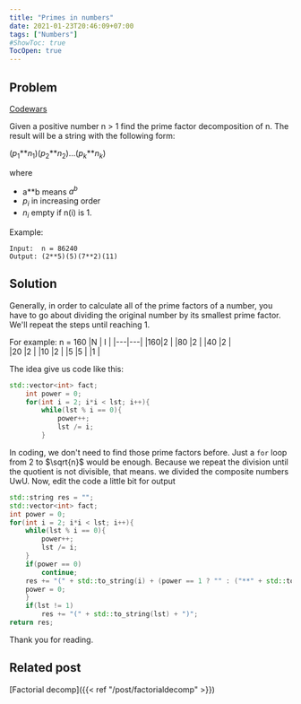 ```yaml
---
title: "Primes in numbers"
date: 2021-01-23T20:46:09+07:00
tags: ["Numbers"]
#ShowToc: true
TocOpen: true
---
```

## Problem
[Codewars](https://www.codewars.com/kata/54d512e62a5e54c96200019e)

Given a positive number n > 1 find the prime factor decomposition of n. The result will be a string with the following form:

($p_1$\*\*$n_1$)($p_2$\*\*$n_2$)...($p_k$\*\*$n_k$)

where 
- a**b means $a^b$
- $p_i$ in increasing order
- $n_i$ empty if n(i) is 1.

Example: 
```
Input:  n = 86240 
Output: (2**5)(5)(7**2)(11)
```
## Solution
Generally, in order to calculate all of the prime factors of a number, you have to go about dividing the original number by its smallest prime factor. We'll repeat the steps until reaching 1.

For example: n = 160
|N  | I |
|---|---|
|160|2  |
|80 |2  |
|40 |2  |   
|20 |2  |
|10 |2  |
|5  |5  |
|1  |

The idea give us code like this: 
```cpp
std::vector<int> fact;
    int power = 0;
    for(int i = 2; i*i < lst; i++){
        while(lst % i == 0){
            power++;
            lst /= i;
        }
```
In coding, we don't need to find those prime factors before. Just a `for` loop from 2 to $\sqrt{n}$ would be enough. Because we repeat the division until the quotient is not divisible, that means. we divided the composite numbers UwU. Now, edit the code a little bit for output
```cpp
std::string res = "";
std::vector<int> fact;
int power = 0;
for(int i = 2; i*i < lst; i++){
    while(lst % i == 0){
        power++;
        lst /= i;
    }
    if(power == 0)
        continue;
    res += "(" + std::to_string(i) + (power == 1 ? "" : ("**" + std::to_string(power))) + ")";
    power = 0;
    }   
    if(lst != 1)
        res += "(" + std::to_string(lst) + ")";
return res;
```
Thank you for reading.
## Related post
[Factorial decomp]({{< ref "/post/factorialdecomp" >}})